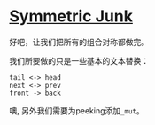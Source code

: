 # [Symmetric Junk](https://rust-unofficial.github.io/too-many-lists/fourth-symmetry.html#symmetric-junk)

好吧，让我们把所有的组合对称都做完。

我们所要做的只是一些基本的文本替换：

```text
tail <-> head
next <-> prev
front -> back
```

噢, 另外我们需要为peeking添加`_mut`。